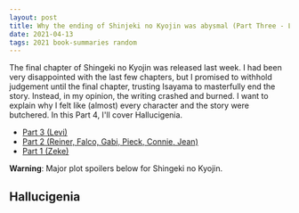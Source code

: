```yaml
---
layout: post
title: Why the ending of Shinjeki no Kyojin was abysmal (Part Three - Levi)
date: 2021-04-13
tags: 2021 book-summaries random
---
```


The final chapter of Shingeki no Kyojin was released last week. I had been very
disappointed with the last few chapters, but I promised to withhold judgement until
the final chapter, trusting Isayama to masterfully end the story. Instead, in my
opinion, the writing crashed and burned. I want to explain why I felt like (almost)
every character and the story were butchered. In this Part 4, I'll cover Hallucigenia.

- [Part 3 (Levi)](../_blog_posts/2021-04-07-shingeki-no-kyojin-part-3.md)
- [Part 2 (Reiner, Falco, Gabi, Pieck, Connie, Jean)](../_blog_posts/2021-04-07-shingeki-no-kyojin-part-2.md)
- [Part 1 (Zeke)](../_blog_posts/2021-04-07-shingeki-no-kyojin-part-1.md)

__Warning__: Major plot spoilers below for Shingeki no Kyojin.

## Hallucigenia

